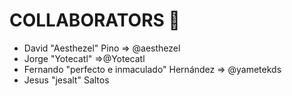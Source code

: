 # COLLABORATORS 🤝

- David "Aesthezel" Pino => @aesthezel
- Jorge "Yotecatl" =>@Yotecatl
- Fernando "perfecto e inmaculado" Hernández => @yametekds
- Jesus "jesalt" Saltos